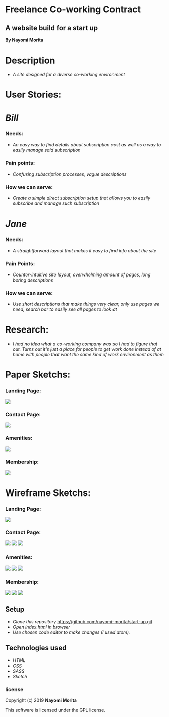 # Freelance Co-working Contract

## A website build for a start up

**By Nayomi Morita**

# Description
* _A site designed for a diverse co-working environment_

# User Stories:

# _Bill_

### Needs:
* _An easy way to find details about subscription cost as well as a way to easily manage said subscription_

### Pain points:
* _Confusing subscription processes, vague descriptions_

### How we can serve:
* _Create a simple direct subscription setup that allows you to easily subscribe and manage such subscription_

# _Jane_

### Needs:
* _A straightforward layout that makes it easy to find info about the site_

### Pain Points:
* _Counter-intuitive site layout, overwhelming amount of pages, long boring descriptions_

### How we can serve:
* _Use short descriptions that make things very clear, only use pages we need, search bar to easily see all pages to look at_

# Research:
* _I had no idea what a co-working company was so I had to figure that out. Turns out it's just a place for people to get work done instead of at home with people that want the same kind of work environment as them_

# Paper Sketchs:

### Landing Page:
![](src/assets/img/sketch-landing.jpg)

### Contact Page:
![](src/assets/img/sketch-contact.png)

### Amenities:
![](src/assets/img/sketch-amenities.png)

### Membership:
![](src/assets/img/sketch-member.png)



# Wireframe Sketchs:

### Landing Page:
![](src/assets/img/landing-pg-desktop.png)

### Contact Page:
![](src/assets/img/contact-pg-desktop.png)
![](src/assets/img/contact-pg-tablet.png)
![](src/assets/img/contact-pg-phone.png)

### Amenities:
![](src/assets/img/amenities-pg-desktop.png)
![](src/assets/img/amenities-pg-tablet.png)
![](src/assets/img/amenities-pg-phone.png)

### Membership:
![](src/assets/img/member-pg-desktop.png)
![](src/assets/img/member-pg-tablet.png)
![](src/assets/img/member-pg-phone.png)

## Setup

* _Clone this repository_
https://github.com/nayomi-morita/start-up.git
* _Open index.html in browser_
* _Use chosen code editor to make changes (I used atom)._

## Technologies used
* _HTML_
* _CSS_
* _SASS_
* _Sketch_

### license

Copyright (c) 2019 **Nayomi Morita**

This software is licensed under the GPL license.

